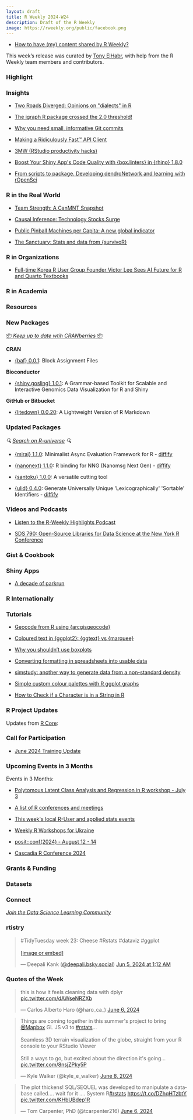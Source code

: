 ```yaml
---
layout: draft
title: R Weekly 2024-W24
description: Draft of the R Weekly
image: https://rweekly.org/public/facebook.png
---
```



+ [How to have (my) content shared by R Weekly?](https://github.com/rweekly/rweekly.org#how-to-have-my-content-shared-by-r-weekly)

This week’s release was curated by [Tony ElHabr](https://tonyelhabr.rbind.io/), with help from the R Weekly team members and contributors.



### Highlight



### Insights


+ [Two Roads Diverged: Opinions on "dialects" in R](https://rdatatable-community.github.io/The-Raft/posts/2024-05-20-kelly_bodwin/)

+ [The igraph R package crossed the 2.0 threshold!](https://igraph.org/2024/05/21/rigraph-2.0.0.html)

+ [Why you need small, informative Git commits](https://masalmon.eu/2024/06/03/small-commits/)

+ [Making a Ridiculously Fast™ API Client](https://josiahparry.com/posts/2024-06-06-designing-arcgisgeocode)

+ [3MW (RStudio productivity hacks)](https://3mw.albert-rapp.de/p/rstudio-shortkeys-settings)

+ [Boost Your Shiny App's Code Quality  with {box.linters} in {rhino} 1.8.0](https://www.appsilon.com/post/box-linters-in-rhino-1-8-0)

+ [From scripts to package. Developing dendroNetwork and learning with rOpenSci](https://ropensci.org/blog/2024/06/06/from-scripts-to-package/)

### R in the Real World

+ [Team Strength: A CanMNT Snapshot](https://6yardscreamers.netlify.app/posts/team_strength_canmnt/)

+ [Causal Inference: Technology Stocks Surge](https://datageeek.com/2024/06/04/causal-inference-surging-technology-index/)

+ [Public Pinball Machines per Capita: A new global indicator](https://sumsar.net/blog/pinball-machines-per-capita/)

+ [The Sanctuary: Stats and data from {survivoR}](http://gradientdescending.com/the-sanctuary-stats-and-data-from-survivor/)


### R in Organizations

+ [Full-time Korea R User Group Founder Victor Lee Sees AI Future for R and Quarto Textbooks](https://www.r-consortium.org/blog/2024/06/04/full-time-korea-r-user-group-founder-victor-lee-sees-ai-future-for-r-and-quarto-textbooks)

### R in Academia



### Resources



### New Packages

<!-- <p class="added-hostname"><a href="https://rweekly.org/live" target="_blank" class="externalLink">📦 <i>Go Live for More New Pkgs</i> 📦</a></p> --> 
<p class="added-hostname"><a href="https://dirk.eddelbuettel.com/cranberries/cran/new/" target="_blank" class="externalLink">📦 <i>Keep up to date wtih CRANberries</i> 📦</a></p>


**CRAN**

+ [{baf} 0.0.1](https://cran.r-project.org/package=baf): Block Assignment Files

**Bioconductor**

+ [{shiny.gosling} 1.0.1](https://www.appsilon.com/post/shiny-gosling-bioconductor): A Grammar-based Toolkit for Scalable and Interactive Genomics Data Visualization for R and Shiny


**GitHub or Bitbucket**

+ [{litedown} 0.0.20](https://github.com/yihui/litedown): A Lightweight Version of R Markdown


### Updated Packages

<i>🔍 [Search on R-universe](https://r-universe.dev/search/) 🔍</i>

+ [{mirai} 1.1.0](https://cran.r-project.org/package=mirai): Minimalist Async Evaluation Framework for R - [diffify](https://diffify.com/R/mirai)

+ [{nanonext} 1.1.0](https://cran.r-project.org/package=nanonext): R binding for NNG (Nanomsg Next Gen) - [diffify](https://diffify.com/R/nanonext)

+ [{santoku} 1.0.0](https://cran.r-project.org/package=santoku): A versatile cutting tool

+ [{ulid} 0.4.0](http://dirk.eddelbuettel.com/blog/2024/06/04/#ulid_0.4.0): Generate Universally Unique 'Lexicographically' 'Sortable' Identifiers - [diffify](https://diffify.com/R/ulid)

### Videos and Podcasts

+ [Listen to the R-Weekly Highlights Podcast](https://serve.podhome.fm/r-weekly-highlights)

+ [SDS 790: Open-Source Libraries for Data Science at the New York R Conference](https://www.superdatascience.com/podcast/open-source-libraries-for-data-science-at-the-new-york-r-conference)


### Gist & Cookbook



### Shiny Apps

+ [A decade of parkrun](https://tangandhara.shinyapps.io/ParkrunDashboard/)

### R Internationally



### Tutorials

+ [Geocode from R using {arcgisgeocode}](https://www.esri.com/arcgis-blog/products/developers/announcements/geocode-from-r-using-arcgisgeocode/)

+ [Coloured text in {ggplot2}: {ggtext} vs {marquee}](https://nrennie.rbind.io/blog/coloured-text-legend-ggplot-ggtext-marquee/)

+ [Why you shouldn’t use boxplots](https://albert-rapp.de/posts/ggplot2-tips/29_no_boxplots/29_no_boxplots.html)

+ [Converting formatting in spreadsheets into usable data](https://luisdva.github.io/rstats/problematic-spreadsheets/)

+ [simstudy: another way to generate data from a non-standard density](https://www.rdatagen.net/post/2024-06-04-simstudy-another-way-to-generate-data-from-a-non-standard-density/)

+ [Simple custom colour palettes with R ggplot graphs](https://tomaztsql.wordpress.com/2024/06/02/simple-custom-colour-palettes-with-r-ggplot-graphs/)

+ [How to Check if a Character is in a String in R](https://www.spsanderson.com/steveondata/posts/2024-06-07/)

<!--<div class="post-more-begin></div><div class="post-more-end"></div>-->

### R Project Updates

Updates from [R Core](http://developer.r-project.org/blosxom.cgi/R-devel/NEWS):

### Call for Participation

+ [June 2024 Training Update](https://www.jumpingrivers.com/blog/june-2024-training-update-r-python-statistical-modelling-shiny-visualisation-wrangling/)

### Upcoming Events in 3 Months

Events in 3 Months:

+ [Polytomous Latent Class Analysis and Regression in R workshop - July 3](https://r-posts.com/polytomous-latent-class-analysis-and-regression-in-r-workshop/)

+ [A list of R conferences and meetings](https://jumpingrivers.github.io/meetingsR/events.html)

+ [This week's local R-User and applied stats events](https://community.rstudio.com/c/irl)

+ [Weekly R Workshops for Ukraine](https://sites.google.com/view/dariia-mykhailyshyna/main/r-workshops-for-ukraine)

+ [posit::conf(2024) - August 12 - 14](https://posit.co/conference/)

+ [Cascadia R Conference 2024](https://cascadiaRconf.com)


### Grants & Funding


### Datasets


### Connect

<i>[Join the Data Science Learning Community](https://DSLC.io/)</i>

### rtistry

<blockquote class="bluesky-embed" data-bluesky-uri="at://did:plc:2hvjmbw263gctmvb25tove5c/app.bsky.feed.post/3ku5tt4oiks2q" data-bluesky-cid="bafyreih6pulzr763tgaqe7bcbnurhfntlk4ckotwbemkyx5opitil4r3m4"><p lang="en">#TidyTuesday week 23: Cheese #Rstats #dataviz #ggplot<br><br><a href="https://bsky.app/profile/did:plc:2hvjmbw263gctmvb25tove5c/post/3ku5tt4oiks2q?ref_src=embed">[image or embed]</a></p>&mdash; Deepali Kank (<a href="https://bsky.app/profile/did:plc:2hvjmbw263gctmvb25tove5c?ref_src=embed">@deepali.bsky.social</a>) <a href="https://bsky.app/profile/did:plc:2hvjmbw263gctmvb25tove5c/post/3ku5tt4oiks2q?ref_src=embed">Jun 5, 2024 at 1:12 AM</a></blockquote><script async src="https://embed.bsky.app/static/embed.js" charset="utf-8"></script>

### Quotes of the Week

<blockquote class="twitter-tweet" data-media-max-width="560"><p lang="en" dir="ltr">this is how it feels cleaning data with dplyr <br> <a href="https://t.co/dAWseNRZXb">pic.twitter.com/dAWseNRZXb</a></p>&mdash; Carlos Alberto Haro (@haro_ca_) <a href="https://twitter.com/haro_ca_/status/1798815720484073953?ref_src=twsrc%5Etfw">June 6, 2024</a></blockquote> <script async src="https://platform.twitter.com/widgets.js" charset="utf-8"></script> 

<blockquote class="twitter-tweet"><p lang="en" dir="ltr">Things are coming together in this summer&#39;s project to bring <a href="https://twitter.com/Mapbox?ref_src=twsrc%5Etfw">@Mapbox</a> GL JS v3 to <a href="https://twitter.com/hashtag/rstats?src=hash&amp;ref_src=twsrc%5Etfw">#rstats</a>...<br><br>Seamless 3D terrain visualization of the globe, straight from your R console to your RStudio Viewer<br><br>Still a ways to go, but excited about the direction it&#39;s going... <a href="https://t.co/8nsjZPky5P">pic.twitter.com/8nsjZPky5P</a></p>&mdash; Kyle Walker (@kyle_e_walker) <a href="https://twitter.com/kyle_e_walker/status/1799279327840026884?ref_src=twsrc%5Etfw">June 8, 2024</a></blockquote> <script async src="https://platform.twitter.com/widgets.js" charset="utf-8"></script> 

<blockquote class="twitter-tweet"><p lang="en" dir="ltr">The plot thickens! SQL/SEQUEL was developed to manipulate a database called…. wait for it …. System R<a href="https://twitter.com/hashtag/rstats?src=hash&amp;ref_src=twsrc%5Etfw">#rstats</a> <a href="https://t.co/DZhqHTzbtY">https://t.co/DZhqHTzbtY</a> <a href="https://t.co/KHbUBdep1R">pic.twitter.com/KHbUBdep1R</a></p>&mdash; Tom Carpenter, PhD (@tcarpenter216) <a href="https://twitter.com/tcarpenter216/status/1798550142955773993?ref_src=twsrc%5Etfw">June 6, 2024</a></blockquote> <script async src="https://platform.twitter.com/widgets.js" charset="utf-8"></script> 
